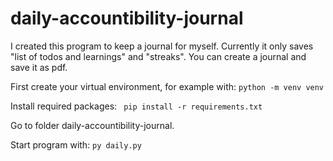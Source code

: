 # daily-accountibility-journal
I created this program to keep a journal for myself.
Currently it only saves "list of todos and learnings" and "streaks".
You can create a journal and save it as pdf.

First create your virtual environment, for example with:
``` python -m venv venv ```

Install required packages:
``` pip install -r requirements.txt```

Go to folder daily-accountibility-journal.

Start program with:
```py daily.py```


